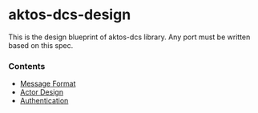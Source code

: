 # aktos-dcs-design

This is the design blueprint of aktos-dcs library. Any port must be written based on this spec. 

### Contents

* [Message Format](./message-format.md)
* [Actor Design](./actor-design.md)
* [Authentication](./authentication.md)
